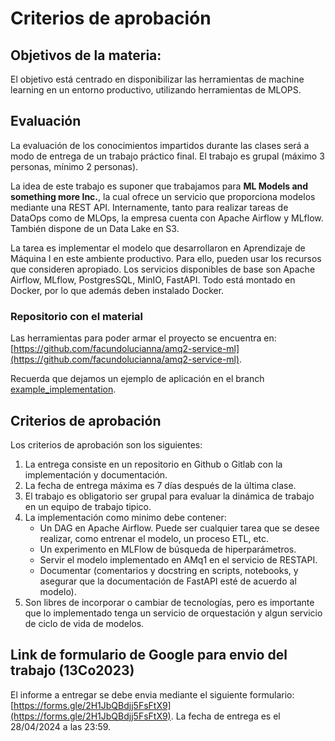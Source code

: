 # Criterios de aprobación

## Objetivos de la materia:

El objetivo está centrado en disponibilizar las herramientas de machine learning en un entorno productivo, utilizando herramientas de MLOPS.

## Evaluación

La evaluación de los conocimientos impartidos durante las clases será a modo de entrega de un trabajo práctico final. El trabajo es grupal (máximo 3 personas, mínimo 2 personas).

La idea de este trabajo es suponer que trabajamos para **ML Models and something more Inc.**, la cual ofrece un servicio que proporciona modelos mediante una REST API. Internamente, tanto para realizar tareas de DataOps como de MLOps, la empresa cuenta con Apache Airflow y MLflow. También dispone de un Data Lake en S3.

La tarea es implementar el modelo que desarrollaron en Aprendizaje de Máquina I en este ambiente productivo. Para ello, pueden usar los recursos que consideren apropiado. Los servicios disponibles de base son Apache Airflow, MLflow, PostgresSQL, MinIO, FastAPI. Todo está montado en Docker, por lo que además deben instalado Docker. 

### Repositorio con el material

Las herramientas para poder armar el proyecto se encuentra en: 
[https://github.com/facundolucianna/amq2-service-ml](https://github.com/facundolucianna/amq2-service-ml).

Recuerda que dejamos un ejemplo de aplicación en el branch [example_implementation](https://github.com/facundolucianna/amq2-service-ml/tree/example_implementation).

## Criterios de aprobación

Los criterios de aprobación son los siguientes:

1. La entrega consiste en un repositorio en Github o Gitlab con la implementación y documentación.
2. La fecha de entrega máxima es 7 días después de la última clase.
3. El trabajo es obligatorio ser grupal para evaluar la dinámica de trabajo en un equipo de trabajo tipico.
4. La implementación como minimo debe contener:
    - Un DAG en Apache Airflow. Puede ser cualquier tarea que se desee realizar, como entrenar el modelo, un proceso ETL, etc.
    - Un experimento en MLFlow de búsqueda de hiperparámetros.
    - Servir el modelo implementado en AMq1 en el servicio de RESTAPI.
    - Documentar (comentarios y docstring en scripts, notebooks, y asegurar que la documentación de FastAPI esté de acuerdo al modelo).
5. Son libres de incorporar o cambiar de tecnologías, pero es importante que lo implementado tenga un servicio de orquestación y algun servicio de ciclo de vida de modelos.   

## Link de formulario de Google para envio del trabajo (13Co2023)

El informe a entregar se debe envia mediante el siguiente formulario: [https://forms.gle/2H1JbQBdjj5FsFtX9](https://forms.gle/2H1JbQBdjj5FsFtX9). La fecha de entrega es el 28/04/2024 a las 23:59.
